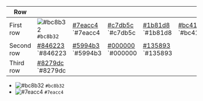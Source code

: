 | Row        |         |         |         |         |         |         |         |         |         |
|------------|---------|---------|---------|---------|---------|---------|---------|---------|---------|
| First row  | ![#bc8b32](https://placehold.it/15/bc8b321/000000?text=+) `#bc8b32` | [#7eacc4](https://placehold.it/15/7eacc4/000000?text=+) `#7eacc4 | [#c7db5c](https://placehold.it/15/c7db5c/000000?text=+) `#c7db5c | [#1b81d8](https://placehold.it/15/1b81d8/000000?text=+) `#1b81d8 | [#bc4132](https://placehold.it/15/bc4132/000000?text=+) `#bc4132 | [#2b0055](https://placehold.it/15/2b0055/000000?text=+) `#2b0055 | [#120055](https://placehold.it/15/120055/000000?text=+) `#120055 | [#eddede](https://placehold.it/15/eddede/000000?text=+) `#eddede | [#496e87](https://placehold.it/15/496e87/000000?text=+) `#496e87 |
| Second row | [#846223](https://placehold.it/15/846223/000000?text=+) `#846223 | [#5994b3](https://placehold.it/15/5994b3/000000?text=+) `#5994b3 | [#000000](https://placehold.it/15/000000/000000?text=+) `#000000 | [#135893](https://placehold.it/15/135893/000000?text=+) `#135893 |         |         |         |         |         |
| Third row  | [#8279dc](https://placehold.it/15/8279dc/000000?text=+) `#8279dc |         |         |         |         |         |         |         |         |

- ![#bc8b32](https://placehold.it/15/bc8b321/000000?text=+) `#bc8b32`
- ![#7eacc4](https://placehold.it/15/7eacc4/000000?text=+) `#7eacc4`